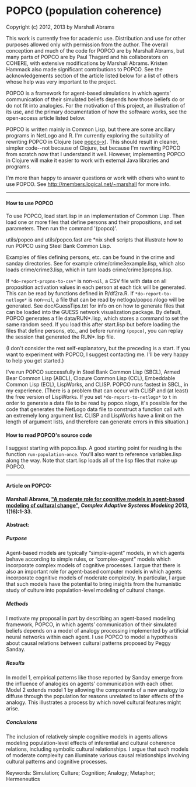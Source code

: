 POPCO (population coherence)
=======

Copyright (c) 2012, 2013 by Marshall Abrams

This work is currently free for academic use.  Distribution and use for
other purposes allowed only with permission from the author.  The
overall conception and much of the code for POPCO are by Marshall
Abrams, but many parts of POPCO are by Paul Thagard and his
collaborators on COHERE, with extensive modifications by Marshall
Abrams.  Kristen Hammack also made significant contributions to POPCO.  See
the acknowledgements section of the article listed below for a list of
others whose help was very important to the project.

POPCO is a framework for agent-based simulations in which agents’
communication of their simulated beliefs depends how those beliefs do or
do not fit into analogies.  For the motivation of this project, an
illustration of its use, and the primary documentation of how the
software works, see the open-access article listed below.

POPCO is written mainly in Common Lisp, but there are some ancillary
programs in NetLogo and R.  I'm currently exploring the suitability of
rewriting POPCO in Clojure (see [popco-x](https://github.com/mars0i/popco-x)).  This should result in
cleaner, simpler code--not because of Clojure, but because I'm
rewriting POPCO from scratch now that I understand it well.  However,
implementing POPCO in Clojure will make it easier to work with external
Java libraries and programs.

I'm more than happy to answer questions or work with others who want
to use POPCO. See http://members.logical.net/~marshall for more info.

-------

#### How to use POPCO

To use POPCO, load start.lisp in an implementation of Common Lisp.
Then load one or more files that define persons and their
propositions, and set parameters.  Then run the command '(popco)'.

utils/popco and utils/popco.fast are *nix shell scripts that
illustrate how to run POPCO using Steel Bank Common Lisp.

Examples of files defining persons, etc. can be found in the crime and
sanday directories.  See for example crime/crime3example.lisp, which
also loads crime/crime3.lisp, which in turn loads
crime/crime3propns.lisp.

If `*do-report-propns-to-csv*` is non-`nil`, a CSV file with data on all
proposition activation values in each person at each tick will be
generated.  This can be read by functions defined in R/df2ra.R.  If
`*do-report-to-netlogo*` is non-`nil`, a file that can be read by
netlogo/popco.nlogo will be generated.  See doc/GuessTips.txt for info
on on how to generate files that can be loaded into the GUESS network
visualization package.  By default, POPCO generates a file
data/RUN*.lisp, which stores a command to set the same random seed.
If you load this after start.lisp but before loading the files that
define persons, etc., and before running `(popco)`, you can replay
the session that generated the RUN*.lisp file.

(I don't consider the rest self-explanatory, but the preceding is a
start.  If you want to experiment with POPCO, I suggest contacting me.
I'll be very happy to help you get started.)

I've run POPCO successfully in Steel Bank Common Lisp (SBCL), Armed
Bear Common Lisp (ABCL), Clozure Common Lisp (CCL), Embeddable Common
Lisp (ECL), LispWorks, and CLISP.  POPCO runs fastest in SBCL, in my
experience. (There is a problem that can occur with CLISP and (at
least) the free version of LispWorks.  If you set
`*do-report-to-netlogo*` to `t` in order to generate a data file to be
read by popco.nlogo, it's possible for the code that generates the
NetLogo data file to construct a function call with an extremely long
argument list.  CLISP and LispWorks have a limit on the length of
argument lists, and therefore can generate errors in this situation.)

#### How to read POPCO's source code

I suggest starting with popco.lisp.  A good starting point for reading
is the function `run-population-once`.  You'll also want to reference
variables.lisp along the way.  Note that start.lisp loads all of the
lisp files that make up POPCO.

-------

#### Article on POPCO:

#### Marshall Abrams, ["A moderate role for cognitive models in agent-based modeling of cultural change"](http://www.casmodeling.com/content/1/1/16), *Complex Adaptive Systems Modeling* 2013, 1(16):1-33.

#### Abstract:

##### Purpose

Agent-based models are typically “simple-agent” models, in which agents
behave according to simple rules, or “complex-agent” models which
incorporate complex models of cognitive processes. I argue that there is
also an important role for agent-based computer models in which agents
incorporate cognitive models of moderate complexity. In particular, I
argue that such models have the potential to bring insights from the
humanistic study of culture into population-level modeling of cultural
change.

##### Methods

I motivate my proposal in part by describing an agent-based modeling
framework, POPCO, in which agents’ communication of their simulated
beliefs depends on a model of analogy processing implemented by
artificial neural networks within each agent. I use POPCO to model a
hypothesis about causal relations between cultural patterns proposed by
Peggy Sanday.

##### Results

In model 1, empirical patterns like those reported by Sanday emerge from
the influence of analogies on agents’ communication with each other.
Model 2 extends model 1 by allowing the components of a new analogy to
diffuse through the population for reasons unrelated to later effects of
the analogy. This illustrates a process by which novel cultural features
might arise.

##### Conclusions

The inclusion of relatively simple cognitive models in agents allows
modeling population-level effects of inferential and cultural coherence
relations, including symbolic cultural relationships. I argue that such
models of moderate complexity can illuminate various causal
relationships involving cultural patterns and cognitive processes.

Keywords: Simulation; Culture; Cognition; Analogy; Metaphor;
Hermeneutics
